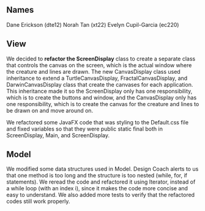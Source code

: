 ## Names
Dane Erickson (dte12)
Norah Tan (xt22)
Evelyn Cupil-Garcia (ec220)

## View
We decided to **refactor the ScreenDisplay** class to create a separate class that controls the canvas on the screen, 
which is the actual window where the creature and lines are drawn. The new CanvasDisplay class used 
inheritance to extend a TurtleCanvasDisplay, FractalCanvasDisplay, and DarwinCanvasDisplay class that
create the canvases for each application. This inheritance made it so the ScreenDisplay only has one responsibility, 
which is to create the buttons and window, and the CanvasDisplay only has one responsibility, which is
to create the canvas for the creature and lines to be drawn on and move around on. 

We refactored some JavaFX code that was styling to the Default.css file and fixed variables so that they were public static
final both in ScreenDisplay, Main, and ScreenDisplay.

## Model
We modified some data structures used in Model. 
Design Coach alerts to us that one method is too long and the structure is too nested (while, for, if statements).
We reread the code and refactored it using Iterator, instead of a while loop (with an index i), since it makes the code more concise and easy to understand.
We also added more tests to verify that the refactored codes still work properly. 